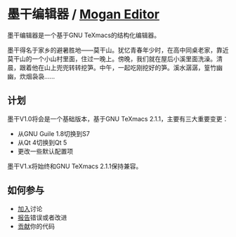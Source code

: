# 墨干编辑器 / [Mogan Editor](README.md)
墨干编辑器是一个基于GNU TeXmacs的结构化编辑器。

墨干得名于家乡的避暑胜地——莫干山。犹忆青春年少时，在高中同桌老家，靠近莫干山的一个小山村里面，住过一晚上。傍晚，我们就在屋后小溪里面洗澡。清晨，跟着他在山上兜兜转转挖笋。中午，一起吃刚挖好的笋。溪水潺潺，篁竹幽幽，炊烟袅袅……

## 计划
墨干V1.0将会是一个基础版本，基于GNU TeXmacs 2.1.1，主要有三大重要变更：
+ 从GNU Guile 1.8切换到S7
+ 从Qt 4切换到Qt 5
+ 更改一些默认配置项


墨干V1.x将始终和GNU TeXmacs 2.1.1保持兼容。

## 如何参与
+ [加入](https://github.com/XmacsLabs/mogan/discussions)讨论
+ [报告](https://gitee.com/XmacsLabs/mogan/issues)错误或者改进
+ [贡献](https://github.com/XmacsLabs/mogan/pulls)你的代码
